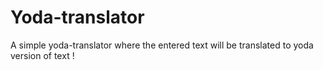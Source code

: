 # Yoda-translator
A simple yoda-translator where the entered text will be translated to yoda version of text ! 

